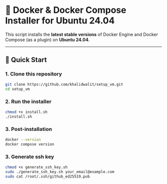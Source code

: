 # 🐳 Docker & Docker Compose Installer for Ubuntu 24.04

This script installs the **latest stable versions** of Docker Engine and Docker Compose (as a plugin) on **Ubuntu 24.04**.

---

## 🚀 Quick Start

### 1. Clone this repository

```bash
git clone https://github.com/khalidwalit/setup_vm.git
cd setup_vm
```

### 2. Run the installer

```bash
chmod +x install.sh
./install.sh
```

### 3. Post-installation

```bash
docker --version
docker compose version
```


### 3. Generate ssh key

```bash
chmod +x generate_ssh_key.sh
sudo ./generate_ssh_key.sh your_email@example.com
sudo cat /root/.ssh/github_ed25519.pub
```
